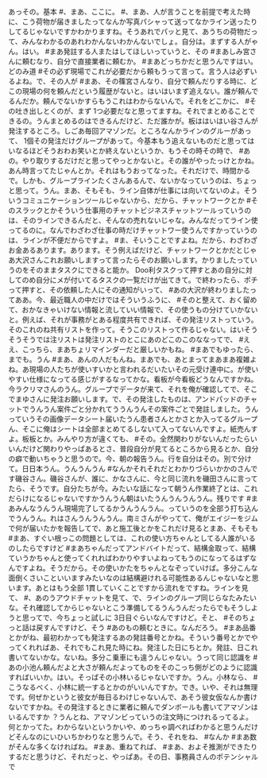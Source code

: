 あっその。基本 #、まあ、ここに。 #、まあ、人が言うことを前提で考えた時に、こう荷物が届きましたってなんか写真パシャって送ってなかライン送ったりしてるじゃないですかわかりますね。そうあれでパッと見て、あうちの荷物だって、みんなわかるのあれわかんないわかんないでしょ。自分は。まずする人がゃん。はい。 #まあ発註する人またはしてほしいっていうと、その #まあしみ宮さんに頼むなり、自分で直接業者に頼むか。 #まあどっちかだと思うんですはい。どのみ道 #その必ず現場でこれが必要だから頼もうって言って。言う人は必ずいるよね。で、その人が #まあ、その篠宮さんなり、自分で頼んだりする時に、どこの現場の何を頼んだという履歴がないと。はいはいまず追えない。誰が頼んでるんだか。頼んでないかすらもうこれはわからないんで。それをどこかに、 #その吐き出しとくのが、まず 1つ必要だなと思ってますね。それでまとめることできるの。うんまとめるのはできるんだけど、ただ誰かが。板ははいはい谷さんが発注するところ。しごあ毎回アマゾンだ。ところなんかラインのグルーがあって、 1個その発注だけグループがあって。今基本もう追えないものだと思ってはいなるほどそうおわお笑いとか終えないというか、もうその時その時で、 #あの。やり取りするだけだと思ってやっとかないと。その誰がやったっけとかね。あん時言ってたじゃんとか。それはもうおってなった。それだけで、時間かるで。しかも、グループラインたくさんあるんで、ないかなっていうのは、ちょっと思って。うん。まあ、そもそも、ライン自体が仕事には向いてないのよ。そういうコミュニケーションツールじゃないから、だから、チャットワークとか #そのスラックとかそういう仕事用のチャットビジネスチャットツールっていうのは、そのラインできるんだと、そんなの売れないじゃな。みんなだってライン使ってるのに。なんでわざわざ仕事の時だけチャットワー使うんですかっていうのは、ラインが不便だからですよ。 #ま、そいうことですよね。だから、わざわざお金あるあります。あります。そう例えばだけど、チャットワークとかだとじゃあ大沢さんこれお願いしますって言ったらそのお願いします。かりましたっていうのをそのままタスクにできると能か。 Doo利タスクって押すとあの自分に対してのめ自分にメが付いてるタスクの一覧だけが出てきて。で終わったら、ポチって押すと、その依頼した人にその通知がいって、 #あの大沢が終わりましたってああ。今、最近職人の中だけではそういうふうに、 #そのと整えて、おく留めて、おかなきゃいけない情報と流していい情報で、その使うもの分けていかないと。例えば、それが事務がとある程度共有できれば、その発注リストっていう。そのこれのね共有リストを作って。そうこのリストって作るじゃない。はいそうそうそうでは注リストは発注リストのとこにあのどこのこのななってで、 #ええ、こっちら、まあちょリマインダーだと厳しいかもね。 #まあでもゆったら、までも。うん #まあ、あんの人だもんね。まあでも、あとまってまあまあ複雑よね。あ現場の人たちが使いすいかと言われるだいたいその元受け連中に。が使いやすい仕様になってる感じがするなってかな。看板が今看板どうなんですかね。今ラクリマさんのうん。グループでデータが来て、それを俺が確認してで、そこでまゆさんに発注お願いします。で、その発注したものは、アンドパッドのチャットでうんうん案件ごと分かれてううんうんその案件ごとで発註しました。うんっていうその画像データシート届いたうん患者さんとかさとか入ってるグループん、そこに俺はシートは全部まとめてるしないて入ってないんですよ。紙売んすよ。板板とか。みんやり方が違くても、 #その。全然関わりがないんだったらいいんだけど関わりやっぱあるとさ、普段自分が見てるところから見るとか、自分の癖で動いちゃうと思うので。今、朝の報告うん。行を自分はその。別で分けて。日日本うん。うんうんうん #なんかそれそれだとわかりづらいかかのさんです磯谷さん。磯谷さんが、誰に、かなさんに、今と同じ流れを磯田さんに言ってたら、そうです。自分たちが今。みたいな話になって朝うん作業終了とは、これだらけになるじゃないですかうんうん朝はいたうんうんうんうん。残りです #まあみんなうんうん現場完了してるかうんうんうん。っていうのを全部う打ち込んでうんうん。れはさんうんうんうん。南ミさんがやってて、俺がエイジーをジムで何が届いたかを報告してで、あと施工後とかをこれだけ見るとまあ、そもそも #まあ、すぐい根っこの問題としては、これの使い方ちゃんとしてる人誰がいるのしたらですけど #まあちゃんだってアンドバイトだって、結構金取って、結構ていうかちゃんと使ってくれればわかりやすいよねってもうのになってるはずなんですよね。そうだから。その使いかたをちゃんとなぞっていけば。多分こんな面倒くさいこといいますみたいなのは結構避けれる可能性あるんじゃないなと思います。あとはもう全部 1貫していくことですから流れをですね。ラインを見て、 #、あのうアウドチャットを見て、で、ラインのグループ同じらなたみたいな。それ確認してからじゃないとこう準備してるうんうんだったらでもそうしようと思ってで、今ちょっと試しに 3日目ぐらいなんですけど。そと、 #そのちょっと話は戻すんですけど、そう #あのもの頼むときに。なんだろう。 #まあ品番とかがね、最初わかっても発注するあの発註番号とかね。そういう番号とかでやってくれればあ、それでもこれ見た時にね。発注した日にちとか。発註、日これ書いてないかな。ないね。多分こ乗車にも違うんじゃない。うって同じ認識を #あの小池ん頼んだよと大さが頼んだよってものをそのこっち側がどのように認識すればいいか。はい。そっぱその小林いるじゃないですか。うん。小林なら、 #こうなるべく、小林に統一するとかのがいいんですか。でき。いや、それは無理です。何ぜかというと彼女が毎日るわけじゃないんで、あそう彼女仮なんか書けないですかね。その発注するときに業者に頼んでダンボールも書いてアマゾンはいるんですか ？うんとね、アマゾンビっていうの注文時につけれるってるよ。何とかってた。わからないというかいや、めっちゃ調べればわかると思うんだけどそんなのにいひいちかわりなと思うんで。そう、それをね、 #なんか #まあ数がそんな多くなければね。 #まあ、重ねてれば、 #まあ、およそ推測ができたりするだと思うけど、それだっと、やっぱあ。その日、事務員さんのポテンシャルで